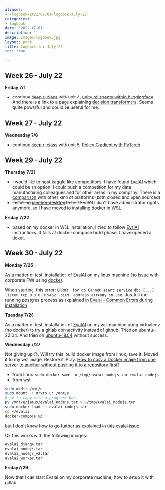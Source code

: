 ```yaml
---
aliases:
- /logbook/2022/07/01/logbook-July-22
categories:
- logbook
date: '2022-07-01'
description: ''
image: images/logbook.jpg
layout: post
title: Logbook for July 22
toc: true

---
```


## Week 26 - July 22

**Friday 7/1**

* continue [deep rl class](/guillaume_blog/blog/deep-rl-class-with-huggingface.html) with unit 4, <u>unity ml agents within huggingface</u>. And there is a link to a page explaining [decision transformers](https://huggingface.co/blog/decision-transformers). Seems quite powerful and could be useful for me.



## Week 27 - July 22

**Wednesday 7/6**

* continue [deep rl class](/guillaume_blog/blog/deep-rl-class-with-huggingface.html) with unit 5, <u>Policy Gradient with PyTorch</u>



## Week 29 - July 22

**Thursday 7/21**

* I would like to host kaggle-like competitions. I have found [EvalAI](https://github.com/Cloud-CV/EvalAI) which could be an option. I could push a competition for my data manufacturing colleagues and for other areas in my company. There is a [comparison](https://github.com/Cloud-CV/EvalAI/tree/202001b582fdc332a062b85c02be228c3dcf2cd2#platform-comparison) with other kind of platforms (both closed and open sourced)
* ~~installing [rancher desktop](https://dev.michelin.com/wsl2/docker-rancher) to test EvalAI~~ I don't have administrator rights anymore, so I have moved to installing [docker in WSL](/guillaume_blog/blog/install-docker-on-WSL.html).

**Friday 7/22**

* based on my docker in WSL installation, I tried to follow [EvalAI](https://github.com/Cloud-CV/EvalAI) instructions. It fails at docker-compose build phase. I have opened a [ticket](https://github.com/Cloud-CV/EvalAI/issues/3775).



## Week 30 - July 22

**Monday 7/25**

As a matter of test, installation of [EvalAI](https://github.com/Cloud-CV/EvalAI) on my linux machine (no issue with corporate FW) using [docker](/guillaume_blog/blog/install-docker-on-linux.html).

When starting, this error: `ERROR: for db Cannot start service db: [...] listen tcp 0.0.0.0:5432: bind: address already in use`. Just kill the running postgres process as explained in [Evalai - Common Errors during installation](https://evalai.readthedocs.io/en/latest/faq(developers).html#q-getting-the-following-error)

**Tuesday 7/26**

As a matter of test, installation of [EvalAI](https://evalai.readthedocs.io/en/stable/setup.html#ubuntu-installation-instructions) on my wsl machine using virtualenv (no docker) to try a gitlab connectivity instead of github. Tried on ubuntu-22.04. And tried on [ubuntu-18.04](/guillaume_blog/blog/install-ubuntu-18.04-on-WSL.html) without success.

**Wednesday 7/27**

Not giving up 😓. Will try this: build docker image from linux, save it. Moved it to my wsl image. Restore it. Pray. [How to copy a Docker image from one server to another without pushing it to a repository first?](https://www.digitalocean.com/community/questions/how-to-copy-a-docker-image-from-one-server-to-another-without-pushing-it-to-a-repository-first)

- from linux: `sudo docker save -o /tmp/evalai_nodejs.tar evalai_nodejs`
- from wsl: 
```bash
sudo mkdir /mnt/e
sudo mount -t drvfs E: /mnt/e
# pv to copy with a progress bar
pv /mnt/e/janus/evalai_nodejs.tar > ~/tmp/evalai_nodejs.tar
sudo docker load -i evalai_nodejs.tar
cd ~/evalai
docker-compose up
```

~~but I don't know how to go further as explained in [this evalai issue](https://github.com/Cloud-CV/EvalAI/issues/3777)~~

Ok this works with the following images:

```bash
evalai_django.tar  
evalai_nodejs.tar  
evalai_nodejs_v2.tar  
evalai_worker.tar
```

**Friday7/29**

Now that I can start Evalai on my corporate machine, how to setup it with gitlab.